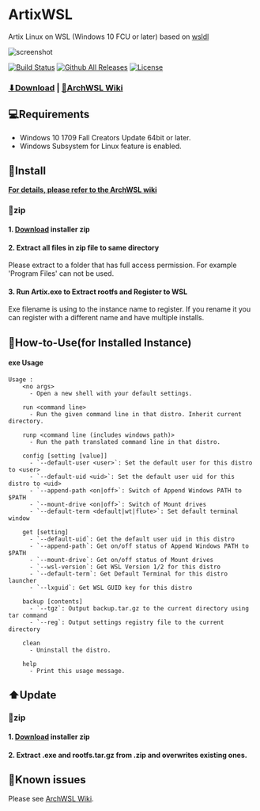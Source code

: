 # ArtixWSL
Artix Linux on WSL (Windows 10 FCU or later)
based on [wsldl](https://github.com/yuk7/wsldl)


![screenshot](https://raw.githubusercontent.com/wiki/yuk7/wsldl/img/Arch_Alpine_Ubuntu.png)

[![Build Status](https://img.shields.io/travis/hdk5/ArtixWSL.svg?style=flat-square)](https://travis-ci.org/hdk5/ArtixWSL)
[![Github All Releases](https://img.shields.io/github/downloads/hdk5/ArtixWSL/total.svg?style=flat-square)](https://github.com/hdk5/ArtixWSL/releases/latest)
[![License](https://img.shields.io/github/license/hdk5/ArtixWSL.svg?style=flat-square)](https://choosealicense.com/licenses/mit/)

### [⬇Download](https://github.com/hdk5/ArtixWSL/releases/latest) | [📓ArchWSL Wiki](https://github.com/yuk7/ArchWSL/wiki)

## 💻Requirements
* Windows 10 1709 Fall Creators Update 64bit or later.
* Windows Subsystem for Linux feature is enabled.

## 💾Install
**[For details, please refer to the ArchWSL wiki](https://github.com/yuk7/ArchWSL/wiki/How-to-Setup)**
### 📁zip
#### 1. [Download](https://github.com/hdk5/ArtixWSL/releases/latest) installer zip

#### 2. Extract all files in zip file to same directory
Please extract to a folder that has full access permission.
For example 'Program Files' can not be used.

#### 3. Run Artix.exe to Extract rootfs and Register to WSL
Exe filename is using to the instance name to register.
If you rename it you can register with a different name and have multiple installs.

## 📝How-to-Use(for Installed Instance)
#### exe Usage
```dos
Usage :
    <no args>
      - Open a new shell with your default settings.

    run <command line>
      - Run the given command line in that distro. Inherit current directory.

    runp <command line (includes windows path)>
      - Run the path translated command line in that distro.

    config [setting [value]]
      - `--default-user <user>`: Set the default user for this distro to <user>
      - `--default-uid <uid>`: Set the default user uid for this distro to <uid>
      - `--append-path <on|off>`: Switch of Append Windows PATH to $PATH
      - `--mount-drive <on|off>`: Switch of Mount drives
      - `--default-term <default|wt|flute>`: Set default terminal window

    get [setting]
      - `--default-uid`: Get the default user uid in this distro
      - `--append-path`: Get on/off status of Append Windows PATH to $PATH
      - `--mount-drive`: Get on/off status of Mount drives
      - `--wsl-version`: Get WSL Version 1/2 for this distro
      - `--default-term`: Get Default Terminal for this distro launcher
      - `--lxguid`: Get WSL GUID key for this distro

    backup [contents]
      - `--tgz`: Output backup.tar.gz to the current directory using tar command
      - `--reg`: Output settings registry file to the current directory

    clean
      - Uninstall the distro.

    help
      - Print this usage message.
```

## ⬆️Update
### 📁zip
#### 1. [Download](https://github.com/yuk7/ArchWSL/releases/latest) installer zip
#### 2. Extract .exe and rootfs.tar.gz from .zip and overwrites existing ones.

## 🚫Known issues
Please see [ArchWSL Wiki](https://github.com/yuk7/ArchWSL/wiki).
